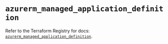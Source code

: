 # `azurerm_managed_application_definition`

Refer to the Terraform Registry for docs: [`azurerm_managed_application_definition`](https://registry.terraform.io/providers/hashicorp/azurerm/4.8.0/docs/resources/managed_application_definition).

